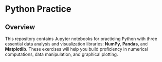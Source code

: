 # Python Practice

## Overview
This repository contains Jupyter notebooks for practicing Python with three essential data analysis and visualization libraries: **NumPy**, **Pandas**, and **Matplotlib**. These exercises will help you build proficiency in numerical computations, data manipulation, and graphical plotting.
